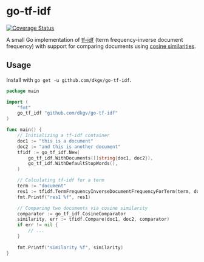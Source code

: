 # go-tf-idf
[![Coverage Status](https://coveralls.io/repos/github/dkgv/go-tf-idf/badge.svg?branch=master)](https://coveralls.io/github/dkgv/go-tf-idf?branch=master)

A small Go implementation of [tf-idf](https://en.wikipedia.org/wiki/Tf%E2%80%93idf) (term frequency-inverse document frequency) with support for comparing documents using [cosine similarities](https://en.wikipedia.org/wiki/Cosine_similarity).

## Usage
Install with `go get -u github.com/dkgv/go-tf-idf`.

```go
package main

import (
    "fmt"
    go_tf_idf "github.com/dkgv/go-tf-idf"
)

func main() {
    // Initializing a tf-idf container 
    doc1 := "this is a document"
    doc2 := "and this is another document"
    tfidf := go_tf_idf.New(
        go_tf_idf.WithDocuments([]string{doc1, doc2}),
        go_tf_idf.WithDefaultStopWords(),
    )

    // Calculating tf-idf for a term
    term := "document"
    res1 := tfidf.TermFrequencyInverseDocumentFrequencyForTerm(term, doc1)
    fmt.Printf("res1 %f", res1)

    // Comparing two documents via cosine similarity
    comparator := go_tf_idf.CosineComparator
    similarity, err := tfidf.Compare(doc1, doc2, comparator)
    if err != nil {
        // ...
    }
	
    fmt.Printf("similarity %f", similarity)
}
```
